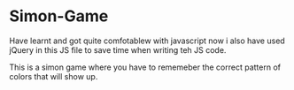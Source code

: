 # Simon-Game

Have learnt and got quite comfotablew with javascript now i also have used jQuery in this JS file to save time when writing teh JS code.

This is a simon game where you have to rememeber the correct pattern of colors that will show up.
